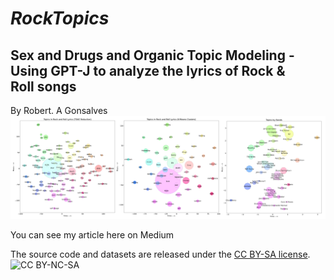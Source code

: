 # *RockTopics*
## Sex and Drugs and Organic Topic Modeling - Using GPT-J to analyze the lyrics of Rock &amp; Roll songs

By Robert. A Gonsalves</br>
![topic graphs](https://raw.githubusercontent.com/robgon-art/RockTopics/main/rock_topics_cover_med.png)

You can see my article here on Medium

The source code and datasets are released under the [CC BY-SA license](https://creativecommons.org/licenses/by-sa/4.0/).</br>
![CC BY-NC-SA](https://licensebuttons.net/l/by-sa/3.0/88x31.png)

